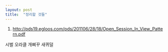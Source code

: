 ```yaml
---
layout: post
title:  "정리할 것들"
---
```


1. http://pds19.egloos.com/pds/201106/28/18/Open_Session_In_View_Pattern.pdf

시벌 오라클 개삐꾸 새퀴덜

